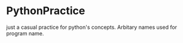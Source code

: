 # PythonPractice
just a casual practice for python's concepts. Arbitary names used for program name.
